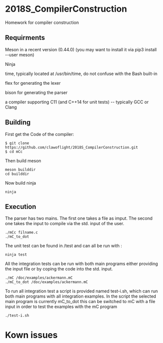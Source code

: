 # 2018S_CompilerConstruction
Homework for compiler construction

## Requirments

Meson in a recent version (0.44.0) (you may want to install it via pip3 install --user meson)

Ninja

time, typically located at /usr/bin/time, do not confuse with the Bash built-in

flex for generating the lexer

bison for generating the parser

a compiler supporting C11 (and C++14 for unit tests) -- typically GCC or Clang

## Building
First get the Code of the compiler:

```
$ git clone https://github.com/clawoflight/2018S_CompilerConstruction.git
$ cd mCc
```
Then build meson 
```
meson builddir
cd builddir
```
Now build ninja
```
ninja 
```

## Execution
The parser has two mains. The first one takes a file as imput. The second one takes the input to compile via the std. input of the user.

```
./mCc filname.c
./mC_to_dot
```
The unit test can be found in /test and can all be run with :
```
ninja test 
```

All the integration tests can be run with both main programs either providing the input file or by coping the code into the std. input. 
```
./mC /doc/examples/ackermann.mC
./mC_to_dot /doc/examples/ackermann.mC
```
To run all integration test a script is provided named test-i.sh, which can run both main programs with all integration examples. In the script the selected main program is currently mC_to_dot this can be switched to mC with a file input in order to test the examples with the mC program
```
./test-i.sh
``` 

# Kown issues
